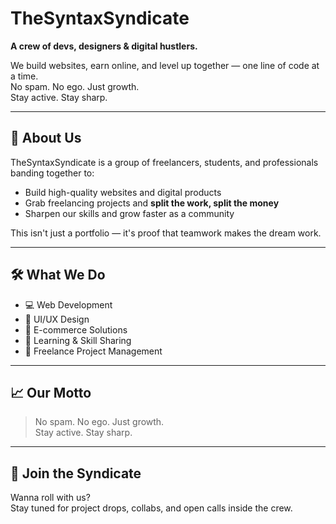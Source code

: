 # TheSyntaxSyndicate

**A crew of devs, designers & digital hustlers.**

We build websites, earn online, and level up together — one line of code at a time.  
No spam. No ego. Just growth.  
Stay active. Stay sharp.

---

## 🚀 About Us

TheSyntaxSyndicate is a group of freelancers, students, and professionals banding together to:

- Build high-quality websites and digital products
- Grab freelancing projects and **split the work, split the money**
- Sharpen our skills and grow faster as a community

This isn't just a portfolio — it's proof that teamwork makes the dream work.

---

## 🛠️ What We Do

- 💻 Web Development
- 🎨 UI/UX Design
- 🛒 E-commerce Solutions
- 🧠 Learning & Skill Sharing
- 🤑 Freelance Project Management

---

## 📈 Our Motto

> No spam. No ego. Just growth.  
> Stay active. Stay sharp.

---

## 🤝 Join the Syndicate

Wanna roll with us?  
Stay tuned for project drops, collabs, and open calls inside the crew.
